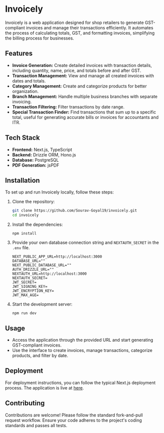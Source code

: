 # Invoicely

Invoicely is a web application designed for shop retailers to generate GST-compliant invoices and manage their transactions efficiently. It automates the process of calculating totals, GST, and formatting invoices, simplifying the billing process for businesses.

## Features

- **Invoice Generation:** Create detailed invoices with transaction details, including quantity, name, price, and totals before and after GST.
- **Transaction Management:** View and manage all created invoices with dates and totals.
- **Category Management:** Create and categorize products for better organization.
- **Branch Management:** Handle multiple business branches with separate invoicing.
- **Transaction Filtering:** Filter transactions by date range.
- **Special Transaction Finder:** Find transactions that sum up to a specific total, useful for generating accurate bills or invoices for accountants and ITR.

## Tech Stack

- **Frontend:** Next.js, TypeScript
- **Backend:** Drizzle ORM, Hono.js
- **Database:** PostgreSQL
- **PDF Generation:** jsPDF

## Installation

To set up and run Invoicely locally, follow these steps:

1. Clone the repository:

   ```bash
   git clone https://github.com/Sourav-Goyal19/invoicely.git
   cd invoicely
   ```

2. Install the dependencies:

   ```
   npm install
   ```

3. Provide your own database connection string and `NEXTAUTH_SECRET` in the `.env` file.

   ```env
   NEXT_PUBLIC_APP_URL=http://localhost:3000
   DATABASE_URL=""
   NEXT_PUBLIC_DATABASE_URL=""
   AUTH_DRIZZLE_URL=""
   NEXTAUTH_URL=http://localhost:3000
   NEXTAUTH_SECRET=
   JWT_SECRET=
   JWT_SIGNING_KEY=
   JWT_ENCRYPTION_KEY=
   JWT_MAX_AGE=
   ```

4. Start the development server:
   ```
   npm run dev
   ```

## Usage

- Access the application through the provided URL and start generating GST-compliant invoices.
- Use the interface to create invoices, manage transactions, categorize products, and filter by date.

## Deployment

For deployment instructions, you can follow the typical Next.js deployment process. The application is live at [here](https://invoicely-manager.vercel.app).

## Contributing

Contributions are welcome! Please follow the standard fork-and-pull request workflow. Ensure your code adheres to the project's coding standards and passes all tests.
